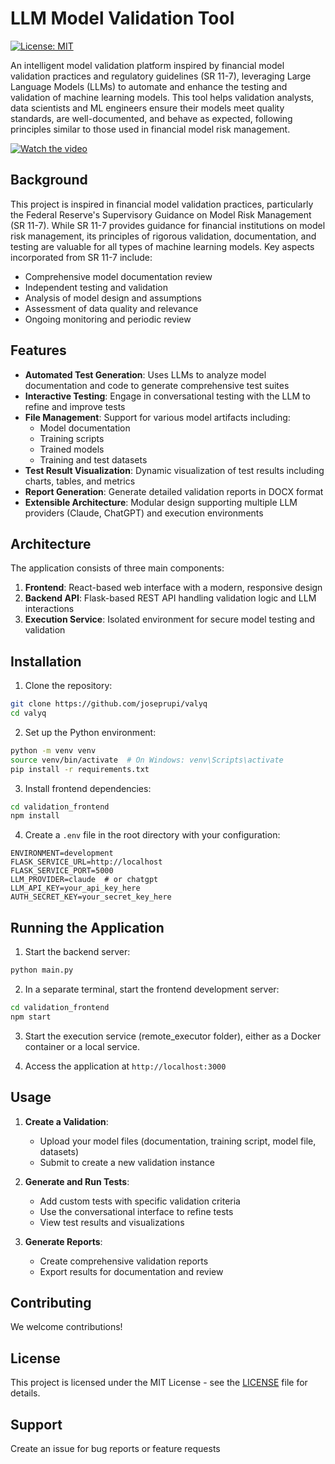 # LLM Model Validation Tool

[![License: MIT](https://img.shields.io/badge/License-MIT-yellow.svg)](https://opensource.org/licenses/MIT)

An intelligent model validation platform inspired by financial model validation practices and regulatory guidelines (SR 11-7), leveraging Large Language Models (LLMs) to automate and enhance the testing and validation of machine learning models. This tool helps validation analysts, data scientists and ML engineers ensure their models meet quality standards, are well-documented, and behave as expected, following principles similar to those used in financial model risk management.

[![Watch the video](https://img.youtube.com/vi/RcoGamSrlXg/hqdefault.jpg)](https://youtu.be/RcoGamSrlXg)

## Background

This project is inspired in financial model validation practices, particularly the Federal Reserve's Supervisory Guidance on Model Risk Management (SR 11-7). While SR 11-7 provides guidance for financial institutions on model risk management, its principles of rigorous validation, documentation, and testing are valuable for all types of machine learning models. Key aspects incorporated from SR 11-7 include:

- Comprehensive model documentation review
- Independent testing and validation
- Analysis of model design and assumptions
- Assessment of data quality and relevance
- Ongoing monitoring and periodic review

## Features

- **Automated Test Generation**: Uses LLMs to analyze model documentation and code to generate comprehensive test suites
- **Interactive Testing**: Engage in conversational testing with the LLM to refine and improve tests
- **File Management**: Support for various model artifacts including:
  - Model documentation
  - Training scripts
  - Trained models
  - Training and test datasets
- **Test Result Visualization**: Dynamic visualization of test results including charts, tables, and metrics
- **Report Generation**: Generate detailed validation reports in DOCX format
- **Extensible Architecture**: Modular design supporting multiple LLM providers (Claude, ChatGPT) and execution environments

## Architecture

The application consists of three main components:

1. **Frontend**: React-based web interface with a modern, responsive design
2. **Backend API**: Flask-based REST API handling validation logic and LLM interactions
3. **Execution Service**: Isolated environment for secure model testing and validation

## Installation

1. Clone the repository:
```bash
git clone https://github.com/joseprupi/valyq
cd valyq
```

2. Set up the Python environment:
```bash
python -m venv venv
source venv/bin/activate  # On Windows: venv\Scripts\activate
pip install -r requirements.txt
```

3. Install frontend dependencies:
```bash
cd validation_frontend
npm install
```

4. Create a `.env` file in the root directory with your configuration:
```env
ENVIRONMENT=development
FLASK_SERVICE_URL=http://localhost
FLASK_SERVICE_PORT=5000
LLM_PROVIDER=claude  # or chatgpt
LLM_API_KEY=your_api_key_here
AUTH_SECRET_KEY=your_secret_key_here
```

## Running the Application

1. Start the backend server:
```bash
python main.py
```

2. In a separate terminal, start the frontend development server:
```bash
cd validation_frontend
npm start
```

3. Start the execution service (remote_executor folder), either as a Docker container or a local service.

4. Access the application at `http://localhost:3000`

## Usage

1. **Create a Validation**:
   - Upload your model files (documentation, training script, model file, datasets)
   - Submit to create a new validation instance

2. **Generate and Run Tests**:
   - Add custom tests with specific validation criteria
   - Use the conversational interface to refine tests
   - View test results and visualizations

3. **Generate Reports**:
   - Create comprehensive validation reports
   - Export results for documentation and review

## Contributing

We welcome contributions!

## License

This project is licensed under the MIT License - see the [LICENSE](LICENSE) file for details.

## Support

Create an issue for bug reports or feature requests